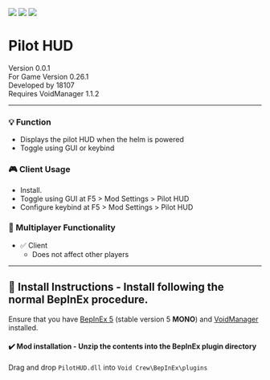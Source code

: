 [![](https://img.shields.io/badge/-Void_Crew_Modding_Team-111111?style=just-the-label&logo=github&labelColor=24292f)](https://github.com/Void-Crew-Modding-Team)
![](https://img.shields.io/badge/Game%20Version-0.26.1-111111?style=flat&labelColor=24292f&color=111111)
[![](https://img.shields.io/discord/1180651062550593536.svg?&logo=discord&logoColor=ffffff&style=flat&label=Discord&labelColor=24292f&color=111111)](https://discord.gg/g2u5wpbMGu "Void Crew Modding Discord")

# Pilot HUD

Version 0.0.1  
For Game Version 0.26.1  
Developed by 18107  
Requires VoidManager 1.1.2


---------------------

### 💡 Function

- Displays the pilot HUD when the helm is powered
- Toggle using GUI or keybind

### 🎮 Client Usage

- Install.
- Toggle using GUI at F5 > Mod Settings > Pilot HUD
- Configure keybind at F5 > Mod Settings > Pilot HUD

### 👥 Multiplayer Functionality

- ✅ Client
  - Does not affect other players

---------------------

## 🔧 Install Instructions - **Install following the normal BepInEx procedure.**

Ensure that you have [BepInEx 5](https://thunderstore.io/c/void-crew/p/BepInEx/BepInExPack/) (stable version 5 **MONO**) and [VoidManager](https://thunderstore.io/c/void-crew/p/VoidCrewModdingTeam/VoidManager/) installed.

#### ✔️ Mod installation - **Unzip the contents into the BepInEx plugin directory**

Drag and drop `PilotHUD.dll` into `Void Crew\BepInEx\plugins`
